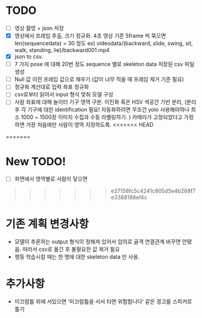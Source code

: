 # TODO
- [ ] 영상 촬영 + json 저장
- [x] 영상에서 프레임 추출, 크기 정규화. 4초 영상 기준 5frame 씩 묶으면 len(sequencedata) = 30 정도 
  ex) videodata/(backward, slide, swing, sit, walk, standing, lie)/backward001.mp4
- [x] json to csv. 
- [ ] 7 가지 pose 에 대해 20번 정도 sequence 별로 skeleton data 저장된 csv 파일 생성
- [ ] Null 값 이전 프레임 값으로 채우기 (값이 너무 적을 때 프레임 제거 기준 필요)
- [ ] 정규화 계산대로 입력 좌표 정규화 
- [ ] csv로부터 읽어서 input 형식 맞춰 모델 구성
- [ ] 사람 좌표에 대해 놀이터 기구 영역 구분. 
      이진화 혹은 HSV 색공간 기반 분리, (분리 후 각 기구에 대한 identification 필요! 자동화하려면 무조건 yolo 사용해야하나 최소 1000 ~ 1500장 이미지 수집과 수동 라벨링하기. )  카메라가 고정되었다고 가정하면 가장 처음에만 사람이 영역 지정하도록.
<<<<<<< HEAD
      
=======

# New TODO!
- [ ] 화면에서 영역별로 사람이 닿으면 
>>>>>>> e27158fc5c4241c805d5e4b268f7e3388188ef4c

# 기존 계획 변경사항

- 모델이 추론하는 output 형식이 정해져 있어서 임의로 골격 연결관계 바꾸면 안됐음. 
  따라서 csv로 옮긴 후 불필요한 값 제거 필요
- 행동 학습시킬 때는 한 명에 대한 skeleton data 만 사용.

# 추가사항
- 미끄럼틀 위에 서있으면 '미끄럼틀을 서서 타면 위험합니다' 같은 경고를 스피커로 틀기

